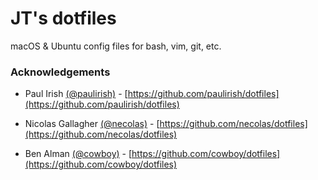 # JT's dotfiles
macOS & Ubuntu config files for bash, vim, git, etc.

### Acknowledgements

- Paul Irish [(@paulirish)](https://github.com/paulirish) - [https://github.com/paulirish/dotfiles](https://github.com/paulirish/dotfiles)

- Nicolas Gallagher [(@necolas)](https://github.com/necolas) - [https://github.com/necolas/dotfiles](https://github.com/necolas/dotfiles)

- Ben Alman [(@cowboy)](https://github.com/cowboy) - [https://github.com/cowboy/dotfiles](https://github.com/cowboy/dotfiles)
